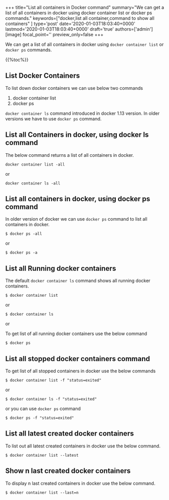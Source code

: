 +++
title="List all containers in Docker command"
summary="We can get a list of all containers in  docker using docker container list or docker ps commands."
keywords=["docker,list all container,command to show all containers"
]
type='post'
date='2020-01-03T18:03:40+0000'
lastmod='2020-01-03T18:03:40+0000'
draft='true'
authors=['admin']
[image]
focal_point=''
preview_only=false
+++

We can get a list of all containers in  docker using `docker container list` or `docker ps` commands.

{{%toc%}}

## **List Docker Containers**

To list down docker containers we can use below two commands

1. docker container list
2. docker ps

`docker container ls` command introduced in docker 1.13 version. In older versions we have to use `docker ps` command.


## **List all Containers in docker, using docker ls command**


The below command returns a list of all containers in docker.

```
docker container list -all
```

or

```
docker container ls -all
```

## **List all containers in docker, using docker ps command**

In older version of docker we can use `docker ps` command to list all containers in docker.

```
$ docker ps -all
```
or 
```
$ docker ps -a
```

## **List all Running docker containers**

The default `docker container ls` command shows all running docker containers.

```
$ docker container list
```
or 

```
$ docker container ls
```
or

To get list of all running docker containers use the below command

```
$ docker ps
```

## **List all stopped docker containers command**

To get list of all stopped containers in docker use the below commands

```
$ docker container list -f "status=exited"
```

or 

```
$ docker container ls -f "status=exited"

```
or you can use `docker ps` command

```
$ docker ps -f "status=exited"

```

## **List all latest created docker containers**

To list out all latest created containers in docker use the below command.

```
$ docker container list --latest 
```

## **Show n last created docker containers**

To display n last created containers in docker use the below command.

```
$ docker container list --last=n
```